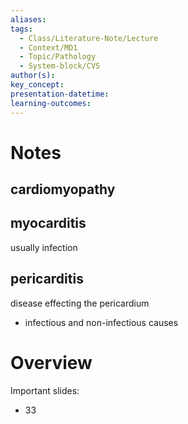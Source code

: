 ```yaml
---
aliases: 
tags:
  - Class/Literature-Note/Lecture
  - Context/MD1
  - Topic/Pathology
  - System-block/CVS
author(s): 
key_concept: 
presentation-datetime: 
learning-outcomes:
---
```

# Notes
## cardiomyopathy
## myocarditis
usually infection
## pericarditis
disease effecting the pericardium
- infectious and non-infectious causes

# Overview
Important slides:
- 33